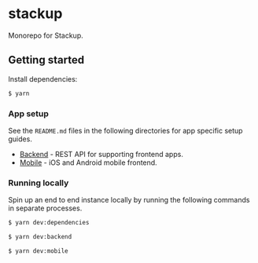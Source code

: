 # stackup

Monorepo for Stackup.

## Getting started

Install dependencies:

```bash
$ yarn
```

### App setup

See the `README.md` files in the following directories for app specific setup guides.

- [Backend](./apps/backend) - REST API for supporting frontend apps.
- [Mobile](./apps/mobile) - iOS and Android mobile frontend.

### Running locally

Spin up an end to end instance locally by running the following commands in separate processes.

```bash
$ yarn dev:dependencies
```

```bash
$ yarn dev:backend
```

```bash
$ yarn dev:mobile
```
